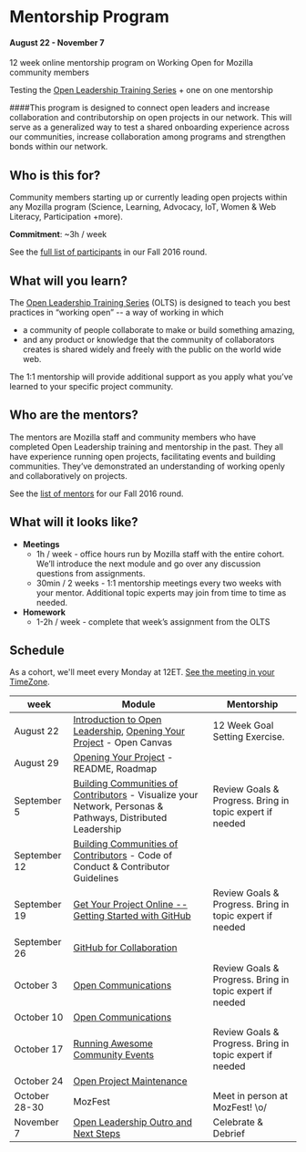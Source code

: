 # Mentorship Program
#### August 22 - November 7
12 week online mentorship program on Working Open for Mozilla community members

Testing the [Open Leadership Training Series](https://docs.google.com/document/d/1XCfmtvn6pV9Q20f5brbO6fkm7crfXcEXDF2nRsgo1o0/edit) + one on one mentorship


####This program is designed to connect open leaders and increase collaboration and contributorship on open projects in our network. This will serve as a generalized way to test a shared onboarding experience across our communities, increase collaboration among programs and strengthen bonds within our network.

## Who is this for?
Community members starting up or currently leading open projects within any Mozilla program (Science, Learning, Advocacy, IoT, Women & Web Literacy, Participation +more).

**Commitment**: ~3h / week

See the [full list of participants](https://github.com/MozillaFoundation/mentorship-program/blob/master/participants.md) in our Fall 2016 round.

## What will you learn?
The [Open Leadership Training Series](https://docs.google.com/document/d/1XCfmtvn6pV9Q20f5brbO6fkm7crfXcEXDF2nRsgo1o0/edit) (OLTS) is designed to teach you best practices in  “working open” -- a way of working in which
* a community of people collaborate to make or build something amazing,
* and any product or knowledge that the community of collaborators creates is shared widely and freely with the public on the world wide web.

The 1:1 mentorship will provide additional support as you apply what you’ve learned to your specific project community.

## Who are the mentors?
The mentors are Mozilla staff and community members who have completed Open Leadership training and mentorship in the past. They all have experience running open projects, facilitating events and building communities. They’ve demonstrated an understanding of working openly and collaboratively on projects.

See the [list of mentors](https://github.com/MozillaFoundation/mentorship-program/blob/master/mentors.md) for our Fall 2016 round.

## What will it looks like?
* **Meetings**
  * 1h / week - office hours run by Mozilla staff with the entire cohort. We’ll introduce the next module and go over any discussion questions from assignments.
  * 30min / 2 weeks - 1:1 mentorship meetings every two weeks with your mentor. Additional topic experts may join from time to time as needed.
* **Homework**
  * 1-2h / week - complete that week’s assignment from the OLTS

## Schedule

As a cohort, we'll meet every Monday at 12ET. [See the meeting in your TimeZone](http://arewemeetingyet.com/Toronto/2016-08-22/12:00/w/Project%20Mentorship).

week | Module | Mentorship
--- | --- | ---
August 22 | [Introduction to Open Leadership](https://drive.google.com/open?id=0BytjEIvMn7SRcWVpcF9SdFB3LTQ), [Opening Your Project](https://drive.google.com/open?id=0BytjEIvMn7SRdmk4N2ViN0M3cEE) - Open Canvas | 12 Week Goal Setting Exercise.
August 29 | [Opening Your Project](https://drive.google.com/open?id=0BytjEIvMn7SRdmk4N2ViN0M3cEE) - README, Roadmap
September 5 | [Building Communities of Contributors](https://drive.google.com/folderview?id=0BytjEIvMn7SRbm1kZXZTWFZFTGs&usp=sharing) - Visualize your Network, Personas & Pathways, Distributed Leadership | Review Goals & Progress. Bring in topic expert if needed
September 12 | [Building Communities of Contributors](https://drive.google.com/folderview?id=0BytjEIvMn7SRbm1kZXZTWFZFTGs&usp=sharing) - Code of Conduct & Contributor Guidelines
September 19 | [Get Your Project Online -- Getting Started with GitHub](https://drive.google.com/open?id=0BytjEIvMn7SRNXVUVEFVTnVRZ0k) | Review Goals & Progress. Bring in topic expert if needed
September 26 | [GitHub for Collaboration](https://drive.google.com/open?id=0BytjEIvMn7SRVzR1bkc5RVZyNnM)
October 3 | [Open Communications](https://drive.google.com/open?id=0BytjEIvMn7SRWEQxelhLeERYbWs) | Review Goals & Progress. Bring in topic expert if needed
October 10 | [Open Communications](https://drive.google.com/open?id=0BytjEIvMn7SRWEQxelhLeERYbWs)
October 17 | [Running Awesome Community Events](https://drive.google.com/open?id=0BytjEIvMn7SRaldGRUJpTk5TQ1E) | Review Goals & Progress. Bring in topic expert if needed
October 24 | [Open Project Maintenance](https://drive.google.com/open?id=0BytjEIvMn7SRM0RVT3Z1NjctQ2s)
October 28-30 | MozFest | Meet in person at MozFest! \o/
November 7 | [Open Leadership Outro and Next Steps](https://drive.google.com/open?id=0BytjEIvMn7SRakRpYS1FaVY4RHc) | Celebrate & Debrief

